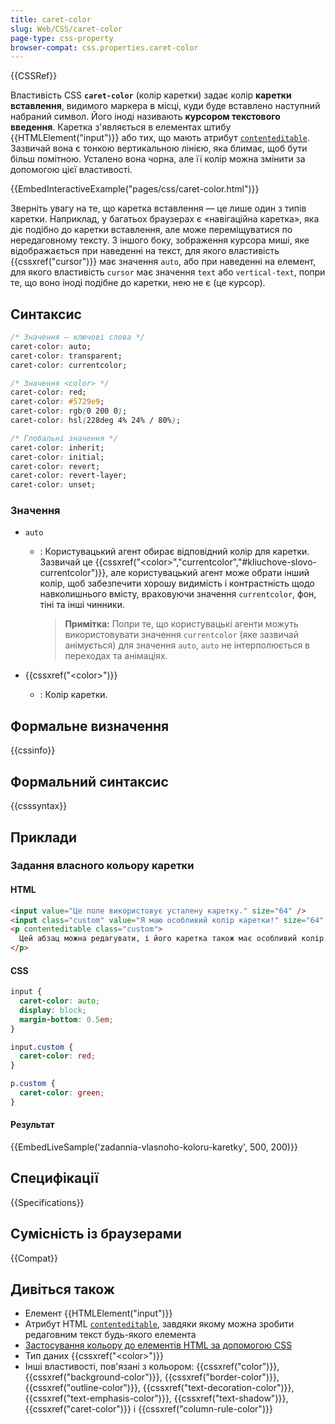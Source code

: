 ```yaml
---
title: caret-color
slug: Web/CSS/caret-color
page-type: css-property
browser-compat: css.properties.caret-color
---
```


{{CSSRef}}

Властивість CSS **`caret-color`** (колір каретки) задає колір **каретки вставлення**, видимого маркера в місці, куди буде вставлено наступний набраний символ. Його іноді називають **курсором текстового введення**. Каретка з'являється в елементах штибу {{HTMLElement("input")}} або тих, що мають атрибут [`contenteditable`](/uk/docs/Web/HTML/Global_attributes#contenteditable). Зазвичай вона є тонкою вертикальною лінією, яка блимає, щоб бути більш помітною. Усталено вона чорна, але її колір можна змінити за допомогою цієї властивості.

{{EmbedInteractiveExample("pages/css/caret-color.html")}}

Зверніть увагу на те, що каретка вставлення — це лише один з типів каретки. Наприклад, у багатьох браузерах є «навігаційна каретка», яка діє подібно до каретки вставлення, але може переміщуватися по нередаговному тексту. З іншого боку, зображення курсора миші, яке відображається при наведенні на текст, для якого властивість {{cssxref("cursor")}} має значення `auto`, або при наведенні на елемент, для якого властивість `cursor` має значення `text` або `vertical-text`, попри те, що воно іноді подібне до каретки, нею не є (це курсор).

## Синтаксис

```css
/* Значення – ключові слова */
caret-color: auto;
caret-color: transparent;
caret-color: currentcolor;

/* Значення <color> */
caret-color: red;
caret-color: #5729e9;
caret-color: rgb(0 200 0);
caret-color: hsl(228deg 4% 24% / 80%);

/* Глобальні значення */
caret-color: inherit;
caret-color: initial;
caret-color: revert;
caret-color: revert-layer;
caret-color: unset;
```

### Значення

- `auto`

  - : Користувацький агент обирає відповідний колір для каретки. Зазвичай це {{cssxref("&lt;color&gt;","currentcolor","#kliuchove-slovo-currentcolor")}}, але користувацький агент може обрати інший колір, щоб забезпечити хорошу видимість і контрастність щодо навколишнього вмісту, враховуючи значення `currentcolor`, фон, тіні та інші чинники.

    > **Примітка:** Попри те, що користувацькі агенти можуть використовувати значення `currentcolor` (яке зазвичай анімується) для значення `auto`, `auto` не інтерполюється в переходах та анімаціях.

- {{cssxref("&lt;color&gt;")}}
  - : Колір каретки.

## Формальне визначення

{{cssinfo}}

## Формальний синтаксис

{{csssyntax}}

## Приклади

### Задання власного кольору каретки

#### HTML

```html
<input value="Це поле використовує усталену каретку." size="64" />
<input class="custom" value="Я маю особливий колір каретки!" size="64" />
<p contenteditable class="custom">
  Цей абзац можна редагувати, і його каретка також має особливий колір!
</p>
```

#### CSS

```css
input {
  caret-color: auto;
  display: block;
  margin-bottom: 0.5em;
}

input.custom {
  caret-color: red;
}

p.custom {
  caret-color: green;
}
```

#### Результат

{{EmbedLiveSample('zadannia-vlasnoho-koloru-karetky', 500, 200)}}

## Специфікації

{{Specifications}}

## Сумісність із браузерами

{{Compat}}

## Дивіться також

- Елемент {{HTMLElement("input")}}
- Атрибут HTML [`contenteditable`](/uk/docs/Web/HTML/Global_attributes#contenteditable), завдяки якому можна зробити редаговним текст будь-якого елемента
- [Застосування кольору до елементів HTML за допомогою CSS](/uk/docs/Web/CSS/CSS_colors/Applying_color)
- Тип даних {{cssxref("&lt;color&gt;")}}
- Інші властивості, пов'язані з кольором: {{cssxref("color")}}, {{cssxref("background-color")}}, {{cssxref("border-color")}}, {{cssxref("outline-color")}}, {{cssxref("text-decoration-color")}}, {{cssxref("text-emphasis-color")}}, {{cssxref("text-shadow")}}, {{cssxref("caret-color")}} і {{cssxref("column-rule-color")}}
